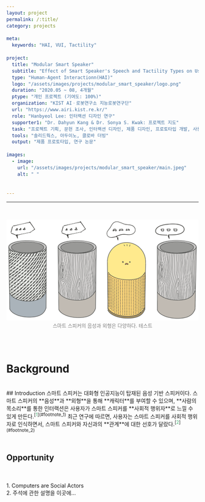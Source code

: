 ```yaml
---
layout: project
permalink: /:title/
category: projects

meta:
  keywords: "HAI, VUI, Tactility"

project:
  title: "Modular Smart Speaker"
  subtitle: "Effect of Smart Speaker's Speech and Tactility Types on Users' Perception"
  type: "Human-Agent Interactionn(HAI)"
  logo: "/assets/images/projects/modular_smart_speaker/logo.png"
  duration: "2020.05 ~ 08, 4개월"
  ptype: "개인 프로젝트 (기여도: 100%)"
  organization: "KIST AIㆍ로봇연구소 지능로봇연구단"
  url: "https://www.airi.kist.re.kr/"
  role: "Hanbyeol Lee: 인터랙션 디자인 연구"
  supporter1: "Dr. Dahyun Kang & Dr. Sonya S. Kwak: 프로젝트 지도"
  task: "프로젝트 기획, 문헌 조사, 인터랙션 디자인, 제품 디자인, 프로토타입 개발, 사용자 조사, 데이터 분석"
  tools: "솔리드웍스, 아두이노, 클로바 더빙"
  output: "제품 프로토타입, 연구 논문"

images:
  - image:
    url: "/assets/images/projects/modular_smart_speaker/main.jpeg"
    alt: " "


---
```

---
<br>
<!-- ![background](/assets/images/projects/modular_smart_speaker/bg.png) -->
<p align="center">
  <img src="/assets/images/projects/modular_smart_speaker/bg.png">
  <br>
  <font size="2em" color="gray">스마트 스피커의 음성과 외형은 다양하다. 테스트</font>
</p>

<br><br>
# Background

<br>
## Introduction
스마트 스피커는 대화형 인공지능이 탑재된 음성 기반 스피커이다.
스마트 스피커의 **음성**과 **외형**을 통해 **캐릭터**를 부여할 수 있으며, **사람의 목소리**를 통한 인터랙션은 사용자가 스마트 스피커를 **사회적 행위자**로 느낄 수 있게 만든다.<sup>[<span style="color:MediumSeaGreen">1</span>](#footnote_1)</sup>
최근 연구에 따르면, 사용자는 스마트 스피커를 사회적 행위자로 인식하면서, 스마트 스피커와 자신과의 **관계**에 대한 선호가 달랐다.<sup>[<span style="color:MediumSeaGreen">2</span>](#footnote_2)</sup>
<br><br>

## Opportunity

<br><br>
<a name="footnote_1">1</a>. Computers are Social Actors  
<a name="footnote_2">2</a>. 주석에 관한 설명을 이곳에...
<br><br><br>
